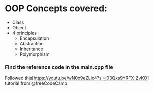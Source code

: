 # OOP Concepts covered: 
- Class
- Object
- 4 principles
   - Encapsulation
   - Abstraction
   - Inheritance
   - Polymorphism

### Find the reference code in the main.cpp file
Followed this[https://youtu.be/wN0x9eZLix4?si=j03Qxs9YRFX-ZvKO] tutorial from @freeCodeCamp
